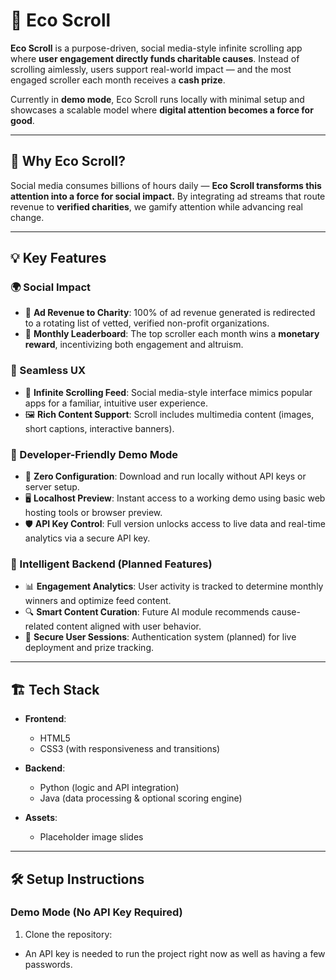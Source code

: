 # 🌱 Eco Scroll

**Eco Scroll** is a purpose-driven, social media-style infinite scrolling app where **user engagement directly funds charitable causes**. Instead of scrolling aimlessly, users support real-world impact — and the most engaged scroller each month receives a **cash prize**.

Currently in **demo mode**, Eco Scroll runs locally with minimal setup and showcases a scalable model where **digital attention becomes a force for good**.

---

## 🌟 Why Eco Scroll?

Social media consumes billions of hours daily — **Eco Scroll transforms this attention into a force for social impact.** By integrating ad streams that route revenue to **verified charities**, we gamify attention while advancing real change.

---

## 💡 Key Features

### 🌍 Social Impact
- 💸 **Ad Revenue to Charity**: 100% of ad revenue generated is redirected to a rotating list of vetted, verified non-profit organizations.
- 🏅 **Monthly Leaderboard**: The top scroller each month wins a **monetary reward**, incentivizing both engagement and altruism.

### 📲 Seamless UX
- 🔄 **Infinite Scrolling Feed**: Social media-style interface mimics popular apps for a familiar, intuitive user experience.
- 🖼️ **Rich Content Support**: Scroll includes multimedia content (images, short captions, interactive banners).

### 🧪 Developer-Friendly Demo Mode
- 🧰 **Zero Configuration**: Download and run locally without API keys or server setup.
- 🖥️ **Localhost Preview**: Instant access to a working demo using basic web hosting tools or browser preview.
- 🛡️ **API Key Control**: Full version unlocks access to live data and real-time analytics via a secure API key.

### 🧠 Intelligent Backend (Planned Features)
- 📊 **Engagement Analytics**: User activity is tracked to determine monthly winners and optimize feed content.
- 🔍 **Smart Content Curation**: Future AI module recommends cause-related content aligned with user behavior.
- 🔐 **Secure User Sessions**: Authentication system (planned) for live deployment and prize tracking.

---

## 🏗️ Tech Stack

- **Frontend**:
  - HTML5  
  - CSS3 (with responsiveness and transitions)

- **Backend**:
  - Python (logic and API integration)  
  - Java (data processing & optional scoring engine)

- **Assets**:
  - Placeholder image slides

---

## 🛠️ Setup Instructions

### Demo Mode (No API Key Required)

1. Clone the repository:

- An API key is needed to run the project right now as well as having a few passwords.
